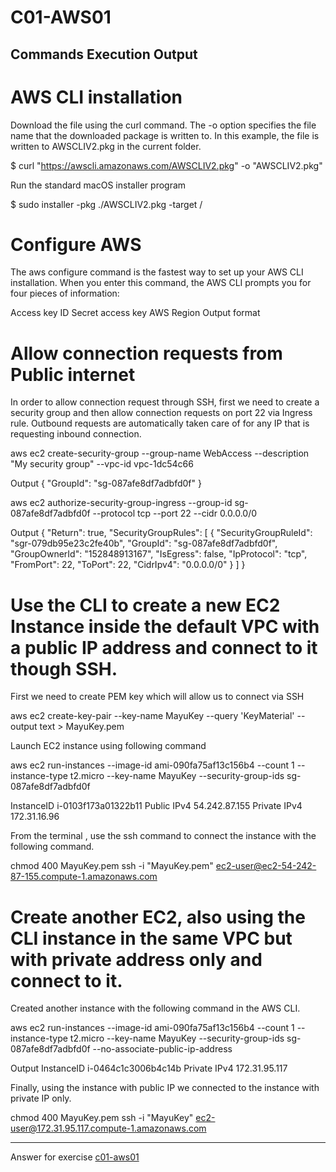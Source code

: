 # C01-AWS01

## Commands Execution Output

# AWS CLI installation
Download the file using the curl command. The -o option specifies the file name that the downloaded package is written to. In this example, the file is written to AWSCLIV2.pkg in the current folder.

$ curl "https://awscli.amazonaws.com/AWSCLIV2.pkg" -o "AWSCLIV2.pkg"

Run the standard macOS installer program

$ sudo installer -pkg ./AWSCLIV2.pkg -target /

# Configure AWS 

The aws configure command is the fastest way to set up your AWS CLI installation. When you enter this command, the AWS CLI prompts you for four pieces of information:

Access key ID
Secret access key
AWS Region
Output format

# Allow connection requests from Public internet

In order to allow connection request through SSH, first we need to create a security group and then allow connection requests on port 22 via Ingress rule. Outbound requests are automatically taken care of for any IP that is requesting inbound connection. 

aws ec2 create-security-group --group-name WebAccess --description "My security group" --vpc-id vpc-1dc54c66

Output
{
    "GroupId": "sg-087afe8df7adbfd0f"
}

aws ec2 authorize-security-group-ingress --group-id sg-087afe8df7adbfd0f --protocol tcp --port 22 --cidr 0.0.0.0/0

Output
{
    "Return": true,
    "SecurityGroupRules": [
        {
            "SecurityGroupRuleId": "sgr-079db95e23c2fe40b",
            "GroupId": "sg-087afe8df7adbfd0f",
            "GroupOwnerId": "152848913167",
            "IsEgress": false,
            "IpProtocol": "tcp",
            "FromPort": 22,
            "ToPort": 22,
            "CidrIpv4": "0.0.0.0/0"
        }
    ]
}

# Use the CLI to create a new EC2 Instance inside the default VPC with a public IP address and connect to it though SSH.

First we need to create PEM key which will allow us to connect via SSH

aws ec2 create-key-pair --key-name MayuKey --query 'KeyMaterial' --output text > MayuKey.pem

Launch EC2 instance using following command

aws ec2 run-instances --image-id  ami-090fa75af13c156b4 --count 1 --instance-type t2.micro --key-name MayuKey --security-group-ids sg-087afe8df7adbfd0f

InstanceID i-0103f173a01322b11
Public IPv4 54.242.87.155
Private IPv4 172.31.16.96

From the terminal , use the ssh command to connect the instance with the following command.

chmod 400 MayuKey.pem
ssh -i "MayuKey.pem" ec2-user@ec2-54-242-87-155.compute-1.amazonaws.com


# Create another EC2, also using the CLI instance in the same VPC but with private address only and connect to it.

Created another instance with the following command in the AWS CLI.

aws ec2 run-instances --image-id  ami-090fa75af13c156b4 --count 1 --instance-type t2.micro --key-name MayuKey --security-group-ids sg-087afe8df7adbfd0f --no-associate-public-ip-address

Output
InstanceID i-0464c1c3006b4c14b
Private IPv4 172.31.95.117

Finally, using the instance with public IP we connected to the instance with private IP only. 

chmod 400 MayuKey.pem
ssh -i "MayuKey" ec2-user@172.31.95.117.compute-1.amazonaws.com 


***
Answer for exercise [c01-aws01](https://github.com/devopsacademyau/academy/blob/635775538e8ad7793b305f48064b09e23c626fb7/classes/01class/exercises/c01-aws01/README.md)